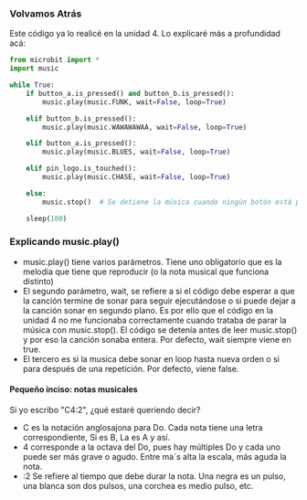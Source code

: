 ### Volvamos Atrás

Este código ya lo realicé en la unidad 4. Lo explicaré más a profundidad acá: 

```py
from microbit import *
import music

while True:
    if button_a.is_pressed() and button_b.is_pressed():
        music.play(music.FUNK, wait=False, loop=True)

    elif button_b.is_pressed():
        music.play(music.WAWAWAWAA, wait=False, loop=True)

    elif button_a.is_pressed():
        music.play(music.BLUES, wait=False, loop=True)

    elif pin_logo.is_touched():
        music.play(music.CHASE, wait=False, loop=True)

    else:
        music.stop()  # Se detiene la música cuando ningún botón está presionado

    sleep(100)
```
### Explicando music.play()

* music.play() tiene varios parámetros. Tiene uno obligatorio que es la melodía que tiene que reproducir (o la nota musical que funciona distinto)
* El segundo parámetro, wait, se refiere a si el código debe esperar a que la canción termine de sonar para seguir ejecutándose o si puede dejar a la canción sonar en segundo plano. Es por ello que el código en la unidad 4 no me funcionaba correctamente cuando trataba de parar la música con music.stop(). El código se detenía antes de leer 
music.stop() y por eso la canción sonaba entera. Por defecto, wait siempre viene en true.
* El tercero es si la musica debe sonar en loop hasta nueva orden o si para después de una repetición. Por defecto, viene false.

#### Pequeño inciso: notas musicales

Si yo escribo "C4:2", ¿qué estaré queriendo decir?

* C es la notación anglosajona para Do. Cada nota tiene una letra correspondiente, Si es B, La es A y así.
* 4 corresponde a la octava del Do, pues hay múltiples Do y cada uno puede ser más grave o agudo. Entre ma´s alta la escala, más aguda la nota.
* :2 Se refiere al tiempo que debe durar la nota. Una negra es un pulso, una blanca son dos pulsos, una corchea es medio pulso, etc. 

